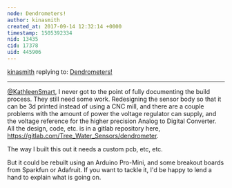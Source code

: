 ```yaml
---
node: Dendrometers!
author: kinasmith
created_at: 2017-09-14 12:32:14 +0000
timestamp: 1505392334
nid: 13435
cid: 17378
uid: 445906
---
```




[kinasmith](../profile/kinasmith) replying to: [Dendrometers!](../notes/kinasmith/09-09-2016/dendrometers)

----
[@KathleenSmart](/profile/KathleenSmart), I never got to the point of fully documenting the build process. They still need some work. Redesigning the sensor body so that it can be 3d printed instead of using a CNC mill, and there are a couple problems with the amount of power the voltage regulator can supply, and the voltage reference for the higher precision Analog to Digital Converter. 
All the design, code, etc. is in a gitlab repository here, https://gitlab.com/Tree_Water_Sensors/dendrometer. 

The way I built this out it needs a custom pcb, etc, etc. 

But it could be rebuilt using an Arduino Pro-Mini, and some breakout boards from Sparkfun or Adafruit. If you want to tackle it, I'd be happy to lend a hand to explain what is going on. 